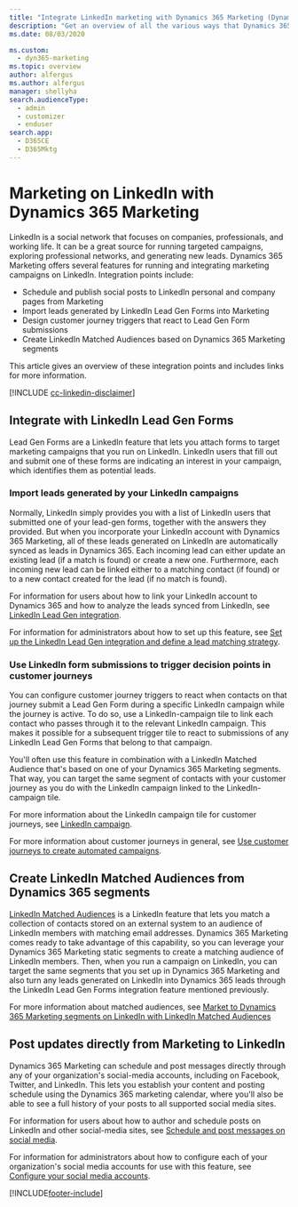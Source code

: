```yaml
---
title: "Integrate LinkedIn marketing with Dynamics 365 Marketing (Dynamics 365 Marketing) | Microsoft Docs"
description: "Get an overview of all the various ways that Dynamics 365 Marketing can be integrated with the marketing features of LinkedIn."
ms.date: 08/03/2020

ms.custom: 
  - dyn365-marketing
ms.topic: overview
author: alfergus
ms.author: alfergus
manager: shellyha
search.audienceType: 
  - admin
  - customizer
  - enduser
search.app: 
  - D365CE
  - D365Mktg
---
```


# Marketing on LinkedIn with Dynamics 365 Marketing

LinkedIn is a social network that focuses on companies, professionals, and working life. It can be a great source for running targeted campaigns, exploring professional networks, and generating new leads. Dynamics 365 Marketing offers several features for running and integrating marketing campaigns on LinkedIn. Integration points include:

- Schedule and publish social posts to LinkedIn personal and company pages from Marketing
- Import leads generated by LinkedIn Lead Gen Forms into Marketing
- Design customer journey triggers that react to Lead Gen Form submissions
- Create LinkedIn Matched Audiences based on Dynamics 365 Marketing segments

This article gives an overview of these integration points and includes links for more information.

[!INCLUDE [cc-linkedin-disclaimer](../includes/cc-linkedin-disclaimer.md)]

## Integrate with LinkedIn Lead Gen Forms

Lead Gen Forms are a LinkedIn feature that lets you attach forms to target marketing campaigns that you run on LinkedIn. LinkedIn users that fill out and submit one of these forms are indicating an interest in your campaign, which identifies them as potential leads.

### Import leads generated by your LinkedIn campaigns

Normally, LinkedIn simply provides you with a list of LinkedIn users that submitted one of your lead-gen forms, together with the answers they provided. But when you incorporate your LinkedIn account with Dynamics 365 Marketing, all of these leads generated on LinkedIn are automatically synced as leads in Dynamics 365. Each incoming lead can either update an existing lead (if a match is found) or create a new one. Furthermore, each incoming new lead can be linked either to a matching contact (if found) or to a new contact created for the lead (if no match is found).

For information for users about how to link your LinkedIn account to Dynamics 365 and how to analyze the leads synced from LinkedIn, see [LinkedIn Lead Gen integration](linkedin-lead-gen-integration.md).

For information for administrators about how to set up this feature, see [Set up the LinkedIn Lead Gen integration and define a lead matching strategy](linkedin-configuration.md).

### Use LinkedIn form submissions to trigger decision points in customer journeys

You can configure customer journey triggers to react when contacts on that journey submit a Lead Gen Form during a specific LinkedIn campaign while the journey is active. To do so, use a LinkedIn-campaign tile to link each contact who passes through it to the relevant LinkedIn campaign. This makes it possible for a subsequent trigger tile to react to submissions of any LinkedIn Lead Gen Forms that belong to that campaign.

You'll often use this feature in combination with a LinkedIn Matched Audience that's based on one of your Dynamics 365 Marketing segments. That way, you can target the same segment of contacts with your customer journey as you do with the LinkedIn campaign linked to the LinkedIn-campaign tile.

For more information about the LinkedIn campaign tile for customer journeys, see [LinkedIn campaign](customer-journey-tiles-reference.md#actions).

For more information about customer journeys in general, see [Use customer journeys to create automated campaigns](customer-journeys-create-automated-campaigns.md).

## Create LinkedIn Matched Audiences from Dynamics 365 segments

[LinkedIn Matched Audiences](https://www.linkedin.com/help/lms/answer/86492/linkedin-matched-audiences-overview?lang=en) is a LinkedIn feature that lets you match a collection of contacts stored on an external system to an audience of LinkedIn members with matching email addresses. Dynamics 365 Marketing comes ready to take advantage of this capability, so you can leverage your Dynamics 365 Marketing static segments to create a matching audience of LinkedIn members. Then, when you run a campaign on LinkedIn, you can target the same segments that you set up in Dynamics 365 Marketing and also turn any leads generated on LinkedIn into Dynamics 365 leads through the LinkedIn Lead Gen Forms integration feature mentioned previously.

For more information about matched audiences, see [Market to Dynamics 365 Marketing segments on LinkedIn with LinkedIn Matched Audiences](linkedin-matched-audience.md)

## Post updates directly from Marketing to LinkedIn

Dynamics 365 Marketing can schedule and post messages directly through any of your organization's social-media accounts, including on Facebook, Twitter, and LinkedIn. This lets you establish your content and posting schedule using the Dynamics 365 marketing calendar, where you'll also be able to see a full history of your posts to all supported social media sites.

For information for users about how to author and schedule posts on LinkedIn and other social-media sites, see [Schedule and post messages on social media](social-posting.md).

For information for administrators about how to configure each of your organization's social media accounts for use with this feature, see [Configure your social media accounts](mkt-settings-social-media.md).


[!INCLUDE[footer-include](../includes/footer-banner.md)]